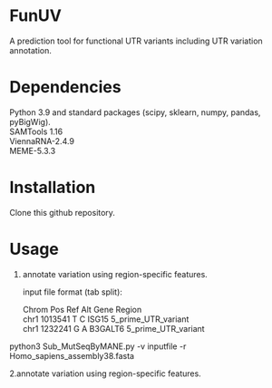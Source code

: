 # FunUV
A prediction tool for functional UTR variants including UTR variation annotation.

# Dependencies
Python 3.9 and standard packages (scipy, sklearn, numpy, pandas, pyBigWig).  
SAMTools 1.16  
ViennaRNA-2.4.9  
MEME-5.3.3  

# Installation
Clone this github repository.

# Usage
1. annotate variation using region-specific features.  

    input file format (tab split):  

    Chrom  Pos  Ref  Alt  Gene  Region  
    chr1  1013541  T  C  ISG15  5_prime_UTR_variant  
    chr1  1232241  G  A  B3GALT6  5_prime_UTR_variant

python3 Sub_MutSeqByMANE.py -v inputfile -r Homo_sapiens_assembly38.fasta  

2.annotate variation using region-specific features.  
